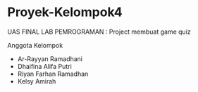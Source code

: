 # Proyek-Kelompok4
UAS FINAL LAB PEMROGRAMAN : Project membuat game quiz 

Anggota Kelompok
- Ar-Rayyan Ramadhani
- Dhaifina Alifa Putri
- Riyan Farhan Ramadhan
- Kelsy Amirah
